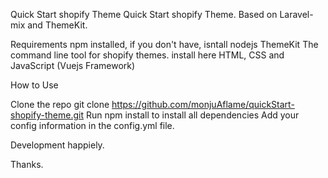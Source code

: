 Quick Start shopify Theme
Quick Start shopify Theme. Based on Laravel-mix and ThemeKit.


Requirements
npm installed, if you don't have, isntall nodejs
ThemeKit The command line tool for shopify themes. install here HTML, CSS and JavaScript (Vuejs Framework)

How to Use

Clone the repo git clone https://github.com/monjuAflame/quickStart-shopify-theme.git
Run npm install to install all dependencies
Add your config information in the config.yml file.

Development happiely.

Thanks.